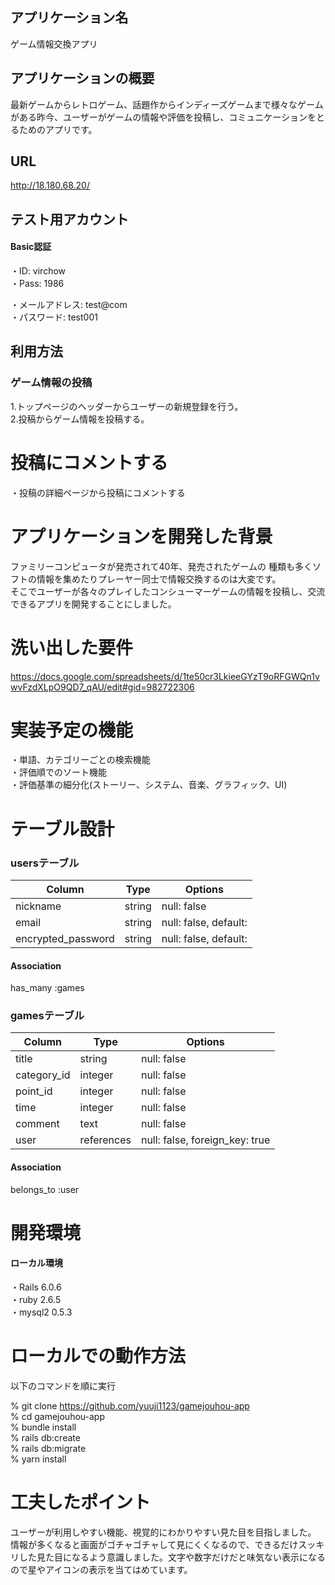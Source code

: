 ## アプリケーション名

ゲーム情報交換アプリ


## アプリケーションの概要

最新ゲームからレトロゲーム、話題作からインディーズゲームまで様々なゲームがある昨今、ユーザーがゲームの情報や評価を投稿し、コミュニケーションをとるためのアプリです。


## URL

http://18.180.68.20/


## テスト用アカウント

#### Basic認証

・ID: virchow  
・Pass: 1986

・メールアドレス: test@com  
・パスワード: test001


## 利用方法

### ゲーム情報の投稿

1.トップページのヘッダーからユーザーの新規登録を行う。  
2.投稿からゲーム情報を投稿する。


# 投稿にコメントする

・投稿の詳細ページから投稿にコメントする

# アプリケーションを開発した背景

ファミリーコンピュータが発売されて40年、発売されたゲームの
種類も多くソフトの情報を集めたりプレーヤー同士で情報交換するのは大変です。  
そこでユーザーが各々のプレイしたコンシューマーゲームの情報を投稿し、交流できるアプリを開発することにしました。

# 洗い出した要件

https://docs.google.com/spreadsheets/d/1te50cr3LkieeGYzT9oRFGWQn1vwvFzdXLpO9QD7_qAU/edit#gid=982722306

# 実装予定の機能

・単語、カテゴリーごとの検索機能  
・評価順でのソート機能  
・評価基準の細分化(ストーリー、システム、音楽、グラフィック、UI)

# テーブル設計

### usersテーブル
| Column   | Type   | Options     |
|----------|--------|-------------|
| nickname | string | null: false |
| email    | string | null: false, default: |
| encrypted_password | string | null: false, default: |

#### Association
has_many :games

### gamesテーブル
| Column   | Type   | Options     |
|----------|--------|-------------|
| title | string | null: false |
| category_id    | integer | null: false |
| point_id | integer | null: false |
| time | integer | null: false |
| comment    | text | null: false |
| user | references | null: false, foreign_key: true |

#### Association
belongs_to :user

# 開発環境

#### ローカル環境
・Rails 6.0.6  
・ruby 2.6.5  
・mysql2 0.5.3

# ローカルでの動作方法
以下のコマンドを順に実行

% git clone https://github.com/yuuji1123/gamejouhou-app  
% cd gamejouhou-app  
% bundle install  
% rails db:create  
% rails db:migrate  
% yarn install

# 工夫したポイント

ユーザーが利用しやすい機能、視覚的にわかりやすい見た目を目指しました。  
情報が多くなると画面がゴチャゴチャして見にくくなるので、できるだけスッキリした見た目になるよう意識しました。文字や数字だけだと味気ない表示になるので星やアイコンの表示を当てはめています。